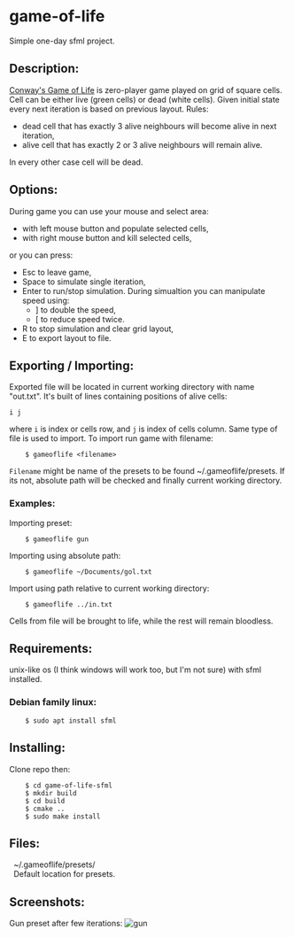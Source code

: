 # game-of-life
Simple one-day sfml project. 
## Description:
[Conway's Game of Life](https://en.wikipedia.org/wiki/Conway%27s_Game_of_Life) is zero-player game played on grid of square cells. Cell can be either live (green cells) or dead (white cells). Given initial state every next iteration is based on previous layout. Rules:
* dead cell that has exactly 3 alive neighbours will become alive in next iteration,
* alive cell that has exactly 2 or 3 alive neighbours will remain alive. 

In every other case cell will be dead.
## Options:
During game you can use your mouse and select area:
* with left mouse button and populate selected cells,
* with right mouse button and kill selected cells,

or you can press:
* Esc to leave game,
* Space to simulate single iteration,
* Enter to run/stop simulation.
During simualtion you can manipulate speed using:
    - ] to double the speed,
    - [ to reduce speed twice.
* R to stop simulation and clear grid layout,
* E to export layout to file.

## Exporting / Importing:
Exported file will be located in current working directory with name "out.txt". It's built of lines containing positions of alive cells:
```
i j
```
where ```i``` is index or cells row, and ```j``` is index of cells column. 
Same type of file is used to import. To import run game with filename:
```
    $ gameoflife <filename>
```
```Filename``` might be name of the presets to be found ~/.gameoflife/presets. If its not, absolute path will be checked and finally current working directory.
### Examples:
Importing preset:
``` 
    $ gameoflife gun
```
Importing using absolute path:
```
    $ gameoflife ~/Documents/gol.txt
```
Import using path relative to current working directory:
```
    $ gameoflife ../in.txt
```
Cells from file will be brought to life, while the rest will remain bloodless. 
## Requirements:
unix-like os (I think windows will work too, but I'm not sure) with sfml installed. 
### Debian family linux:
```
    $ sudo apt install sfml
```
## Installing:
Clone repo then:
```
    $ cd game-of-life-sfml
    $ mkdir build
    $ cd build
    $ cmake ..
    $ sudo make install
```
## Files:
&nbsp; ~/.gameoflife/presets/ <br>
&nbsp; Default location for presets.

## Screenshots:
Gun preset after few iterations:
![gun](screenshots/gun.png)
